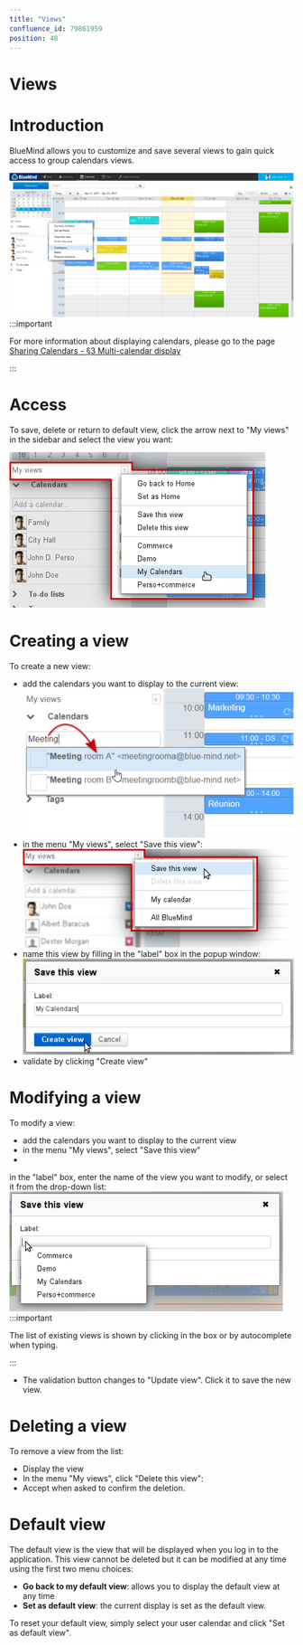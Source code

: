 ```yaml
---
title: "Views"
confluence_id: 79861959
position: 48
---
```

# Views


# Introduction

BlueMind allows you to customize and save several views to gain quick access to group calendars views.

![](../../attachments/79861959/79861963.png)
:::important

For more information about displaying calendars, please go to the page [Sharing Calendars - §3 Multi-calendar display](/Guide_de_l_utilisateur/L_agenda/Le_partage_d_agenda/)

:::


# Access

To save, delete or return to default view, click the arrow next to "My views" in the sidebar and select the view you want:

![](../../attachments/79861959/79861964.png)

# Creating a view

To create a new view:

- add the calendars you want to display to the current view:![](../../attachments/79861959/79861960.png)
- in the menu "My views", select "Save this view":![](../../attachments/79861959/79861965.png)
- name this view by filling in the "label" box in the popup window:![](../../attachments/79861959/79861966.png)
- validate by clicking "Create view"


# Modifying a view

To modify a view:

- add the calendars you want to display to the current view
- in the menu "My views", select "Save this view"
- 
in the "label" box, enter the name of the view you want to modify, or select it from the drop-down list:
![](../../attachments/79861959/79861967.png)
:::important

The list of existing views is shown by clicking in the box or by autocomplete when typing.

:::

- The validation button changes to "Update view". Click it to save the new view.


# Deleting a view

To remove a view from the list:

- Display the view
- In the menu "My views", click "Delete this view":
- Accept when asked to confirm the deletion.


# Default view

The default view is the view that will be displayed when you log in to the application. This view cannot be deleted but it can be modified at any time using the first two menu choices:

- **Go back to my default view**: allows you to display the default view at any time
- **Set as default view**: the current display is set as the default view.


To reset your default view, simply select your user calendar and click "Set as default view".


